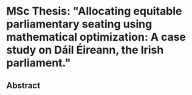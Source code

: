 # MSc Thesis: "Allocating equitable parliamentary seating using mathematical optimization: A case study on Dáil Éireann, the Irish parliament."

## Abstract

